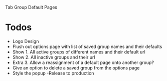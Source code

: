 Tab Group Default Pages

# Todos

- Logo Design
- Flush out options page with list of saved group names and their defaults
- Show 1. All active groups of different names and their default url
- Show 2. All inactive groups and their url
- Extra 3. Allow a reassignment of a default page onto another group?
- Give an option to delete a saved group from the options page
- Style the popup
-Release to production